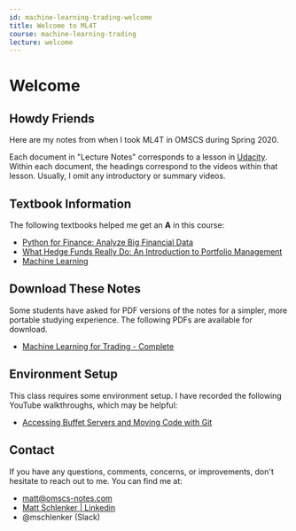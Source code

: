```yaml
---
id: machine-learning-trading-welcome
title: Welcome to ML4T
course: machine-learning-trading
lecture: welcome
---
```


# Welcome

## Howdy Friends

Here are my notes from when I took ML4T in OMSCS during Spring 2020.

Each document in "Lecture Notes" corresponds to a lesson in [Udacity](https://classroom.udacity.com/courses/ud501). Within each document, the headings correspond to the videos within that lesson. Usually, I omit any introductory or summary videos.

## Textbook Information

The following textbooks helped me get an **A** in this course:

- [Python for Finance: Analyze Big Financial Data](https://amzn.to/3gm1l0H)
- [What Hedge Funds Really Do: An Introduction to Portfolio Management](https://amzn.to/3cXFLgK)
- [Machine Learning](https://amzn.to/36sMbSv)

## Download These Notes

Some students have asked for PDF versions of the notes for a simpler, more portable
studying experience. The following PDFs are available for download.

- [Machine Learning for Trading - Complete](https://payhip.com/b/h5Pv 'The complete set of ML4T notes, including lecture notes and Udacity quizzes.')

## Environment Setup

This class requires some environment setup. I have recorded the following YouTube walkthroughs, which may be helpful:

- [Accessing Buffet Servers and Moving Code with Git](https://www.youtube.com/watch?v=PcAZ1qn4lGo)

## Contact

If you have any questions, comments, concerns, or improvements, don't hesitate to reach out to me. You can find me at:

- [matt@omscs-notes.com](mailto:matt@omscs-notes.com)
- [Matt Schlenker \| Linkedin](https://www.linkedin.com/in/matthew-schlenker/)
- @mschlenker \(Slack\)
